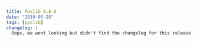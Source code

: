 ```yaml
---
title: Ppxlib 0.8.0
date: "2019-05-28"
tags: [ppxlib]
changelog: |
  Oops, we went looking but didn't find the changelog for this release 🙈
---
```

